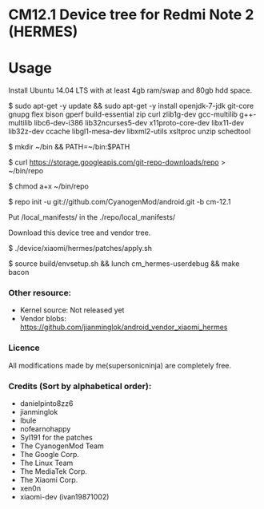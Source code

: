 # CM12.1 Device tree for Redmi Note 2 (HERMES)

# Usage
Install Ubuntu 14.04 LTS with at least 4gb ram/swap and 80gb hdd space.

$ sudo apt-get -y update && sudo apt-get -y install openjdk-7-jdk git-core gnupg flex bison gperf build-essential zip curl zlib1g-dev gcc-multilib g++-multilib libc6-dev-i386 lib32ncurses5-dev x11proto-core-dev libx11-dev lib32z-dev ccache libgl1-mesa-dev libxml2-utils xsltproc unzip schedtool

$ mkdir ~/bin && PATH=~/bin:$PATH

$ curl https://storage.googleapis.com/git-repo-downloads/repo > ~/bin/repo

$ chmod a+x ~/bin/repo

$ repo init -u git://github.com/CyanogenMod/android.git -b cm-12.1

Put /local_manifests/ in the ./repo/local_manifests/

Download this device tree and vendor tree.

$ ./device/xiaomi/hermes/patches/apply.sh

$ source build/envsetup.sh && lunch cm_hermes-userdebug && make bacon

### Other resource:
  - Kernel source: Not released yet
  - Vendor blobs: https://github.com/jianminglok/android_vendor_xiaomi_hermes

### Licence
All modifications made by me(supersonicninja) are completely free.

### Credits (Sort by alphabetical order):
  - danielpinto8zz6
  - jianminglok
  - lbule
  - nofearnohappy
  - Syl191 for the patches
  - The CyanogenMod Team
  - The Google Corp.
  - The Linux Team
  - The MediaTek Corp.
  - The Xiaomi Corp.
  - xen0n
  - xiaomi-dev (ivan19871002)
